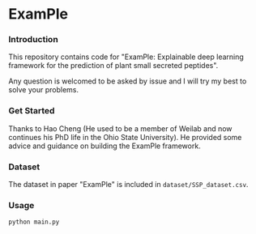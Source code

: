 # ExamPle

### Introduction

This repository contains code for "ExamPle: Explainable deep learning framework for the prediction of plant small secreted peptides".

Any question is welcomed to be asked by issue and I will try my best to solve your problems.

### Get Started

Thanks to Hao Cheng (He used to be a member of Weilab and now continues his PhD life in the Ohio State University). He provided some advice and guidance on building the ExamPle framework.

### Dataset

The dataset in paper "ExamPle" is included in `dataset/SSP_dataset.csv`.

### Usage

```
python main.py
```
